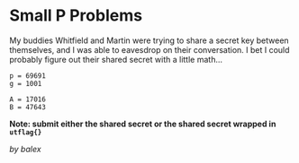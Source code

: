 # Small P Problems

My buddies Whitfield and Martin were trying to share a secret key between themselves, and I was able to eavesdrop on their conversation. I bet I could probably figure out their shared secret with a little math...

```
p = 69691
g = 1001

A = 17016
B = 47643
```

**Note: submit either the shared secret or the shared secret wrapped in `utflag{}`**

_by balex_
